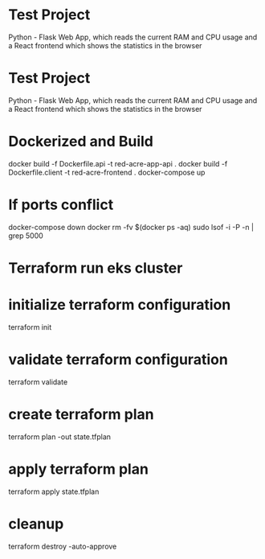 # Test Project

Python - Flask Web App, which reads the current RAM and CPU usage and a React frontend which shows the statistics in the browser
# Test Project

Python - Flask Web App, which reads the current RAM and CPU usage and a React frontend which shows the statistics in the browser

# Dockerized and Build
docker build -f Dockerfile.api -t red-acre-app-api .
docker build -f Dockerfile.client -t red-acre-frontend .
docker-compose up


# If ports conflict
docker-compose down
docker rm -fv $(docker ps -aq)
sudo lsof -i -P -n | grep 5000

# Terraform run eks cluster


# initialize terraform configuration
terraform init

# validate terraform configuration
terraform validate

# create terraform plan
terraform plan -out state.tfplan

# apply terraform plan
terraform apply state.tfplan

# cleanup
terraform destroy -auto-approve
